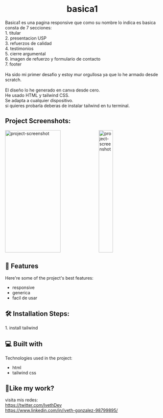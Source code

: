 <h1 align="center" id="title">basica1</h1>

<p id="description">Basica1 es una pagina responsive que como su nombre lo indica es basica consta de 7 secciones:<br>1. titular<br>2. presentacion USP<br>3. refuerzos de calidad<br>4. testimonios<br>5. cierre argumental<br>6. imagen de refuerzo y formulario de contacto<br>7. footer<br><br>Ha sido mi primer desafio y estoy mur orgullosa ya que lo he armado desde scratch.<br><br>El diseño lo he generado en canva desde cero.<br>He usado HTML y tailwind CSS.<br>Se adapta a cualquier dispositivo.<br>si quieres probarla deberas de instalar tailwind en tu terminal. </p>

<h2>Project Screenshots:</h2>

<img src="https://i.ibb.co/MgGZ3C3/basica1-fullwidth.png" alt="project-screenshot" width="60%" height="400/">

<img src="https://i.ibb.co/QcfJx6b/basica1-movil.png" alt="project-screenshot" width="30%" height="400/">

  
  
<h2>🧐 Features</h2>

Here're some of the project's best features:

*   responsive
*   generica
*   facil de usar

<h2>🛠️ Installation Steps:</h2>

<p>1. install tailwind</p>

  
  
<h2>💻 Built with</h2>

Technologies used in the project:

*   html
*   tailwind css

<h2>💖Like my work?</h2>

visita mis redes:  
https://twitter.com/IvethDev  
https://www.linkedin.com/in/iveth-gonzalez-98799895/